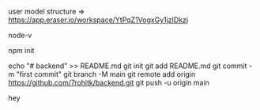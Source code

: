 user model structure => https://app.eraser.io/workspace/YtPqZ1VogxGy1jzIDkzj

node-v

npm init 



echo "# backend" >> README.md
git init
git add README.md
git commit -m "first commit"
git branch -M main
git remote add origin https://github.com/7rohitk/backend.git
git push -u origin main


hey 